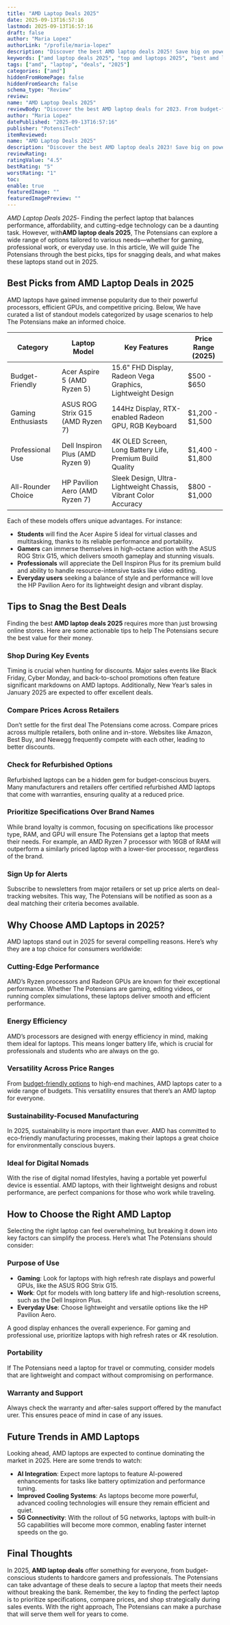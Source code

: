 ```yaml
---
title: "AMD Laptop Deals 2025"
date: 2025-09-13T16:57:16
lastmod: 2025-09-13T16:57:16
draft: false
author: "Maria Lopez"
authorLink: "/profile/maria-lopez"
description: "Discover the best AMD laptop deals 2025! Save big on powerful, budget-friendly laptops perfect for work, gaming, and more. Find your deal now!"
keywords: ["amd laptop deals 2025", "top amd laptops 2025", "best amd laptop discounts"]
tags: ["amd", "laptop", "deals", "2025"]
categories: ["amd"]
hiddenFromHomePage: false
hiddenFromSearch: false
schema_type: "Review"
review:
name: "AMD Laptop Deals 2025"
reviewBody: "Discover the best AMD laptop deals for 2023. From budget-friendly options to high-end gaming machines, these deals offer exceptional value for money."
author: "Maria Lopez"
datePublished: "2025-09-13T16:57:16"
publisher: "PotensiTech"
itemReviewed:
name: "AMD Laptop Deals 2025"
description: "Discover the best AMD laptop deals 2023! Save big on powerful, budget-friendly laptops perfect for work, gaming, and more. Find your deal now!"
reviewRating:
ratingValue: "4.5"
bestRating: "5"
worstRating: "1"
toc:
enable: true
featuredImage: ""
featuredImagePreview: ""
---
```


*AMD Laptop Deals 2025*- Finding the perfect laptop that balances performance, affordability, and cutting-edge technology can be a daunting task. However, with**AMD laptop deals 2025**, The Potensians can explore a wide range of options tailored to various needs—whether for gaming, professional work, or everyday use. In this article, We will guide The Potensians through the best picks, tips for snagging deals, and what makes these laptops stand out in 2025.

## Best Picks from AMD Laptop Deals in 2025

AMD laptops have gained immense popularity due to their powerful processors, efficient GPUs, and competitive pricing. Below, We have curated a list of standout models categorized by usage scenarios to help The Potensians make an informed choice.

<div class="table-responsive">
<table class="html-table">
<thead>
<tr>
<th>Category</th>
<th>Laptop Model</th>
<th>Key Features</th>
<th>Price Range (2025)</th>
</tr>
</thead>
<tbody>
<tr>
<td>Budget-Friendly</td>
<td>Acer Aspire 5 (AMD Ryzen 5)</td>
<td>15.6" FHD Display, Radeon Vega Graphics, Lightweight Design</td>
<td>$500 - $650</td>
</tr>
<tr>
<td>Gaming Enthusiasts</td>
<td>ASUS ROG Strix G15 (AMD Ryzen 7)</td>
<td>144Hz Display, RTX-enabled Radeon GPU, RGB Keyboard</td>
<td>$1,200 - $1,500</td>
</tr>
<tr>
<td>Professional Use</td>
<td>Dell Inspiron Plus (AMD Ryzen 9)</td>
<td>4K OLED Screen, Long Battery Life, Premium Build Quality</td>
<td>$1,400 - $1,800</td>
</tr>
<tr>
<td>All-Rounder Choice</td>
<td>HP Pavilion Aero (AMD Ryzen 7)</td>
<td>Sleek Design, Ultra-Lightweight Chassis, Vibrant Color Accuracy</td>
<td>$800 - $1,000</td>
</tr>
</tbody>
</table>
</div>

Each of these models offers unique advantages. For instance:

- **Students** will find the Acer Aspire 5 ideal for virtual classes and multitasking, thanks to its reliable performance and portability.
- **Gamers** can immerse themselves in high-octane action with the ASUS ROG Strix G15, which delivers smooth gameplay and stunning visuals.
- **Professionals** will appreciate the Dell Inspiron Plus for its premium build and ability to handle resource-intensive tasks like video editing.
- **Everyday users** seeking a balance of style and performance will love the HP Pavilion Aero for its lightweight design and vibrant display.

## Tips to Snag the Best Deals

Finding the best **AMD laptop deals 2025** requires more than just browsing online stores.  Here are some actionable tips to help The Potensians secure the best value for their money.

### Shop During Key Events

Timing is crucial when hunting for discounts. Major sales events like Black Friday, Cyber Monday, and back-to-school promotions often feature significant markdowns on AMD laptops.  Additionally, New Year’s sales in January 2025 are expected to offer excellent deals.

### Compare Prices Across Retailers

Don’t settle for the first deal The Potensians come across. Compare prices across multiple retailers, both online and in-store. Websites like Amazon, Best Buy, and Newegg frequently compete with each other, leading to better discounts. 

### Check for Refurbished Options

Refurbished laptops can be a hidden gem for budget-conscious buyers. Many manufacture​rs and retailers offer certified refurbished AMD laptops that come with warranties, ensuring quality at a reduced price.

### Prioritize Specifications Over Brand Names

While brand loyalty is common, focusing on specifications like processor type, RAM, and GPU will ensure The Potensians get a laptop that meets their needs. For example, an AMD Ryzen 7 processor with 16GB of RAM will outperform a similarly priced laptop with a lower-tier processor, regardless of the brand.

### Sign Up for Alerts

Subscribe to newsletters from major retailers or set up price alerts on deal-tracking websites. This way, The Potensians will be notified as soon as a deal matching their criteria becomes available.

## Why Choose AMD Laptops in 2025?

AMD laptops stand out​ in 2025 for several compelling reasons. Here’s why they are a top choice for consumers worldwide:

### Cutting-Edge Performance

AMD’s Ryzen processors and Radeon GPUs are known for their exceptional performance. Whether The Potensians are gaming, editing videos, or running complex simulations, these laptops deliver smooth and efficient performance.

### Energy Efficiency

AMD’s processors are designed with energy efficiency in mind, making them ideal for laptops. This means longer battery life, which is crucial for professionals and students who are always on the go.

### Versatility Across Price Ranges

From [budget-friendly options](/amd/amd-budget-friendly-options) to high-end machines, AMD laptops cater to a wide range of budgets. This versatility ensures that there’s an AMD laptop for everyone.

### Sustainability-Focused Manufacturing

In 2025, sustainability is more important than ever. AMD has committed to eco-friendly manufacturing processes, making their laptops a great choice for environmentally conscious buyers.

### Ideal for Digital Nomads

With the rise of digital nomad lifestyles, having a portable yet powerful device is essential. AMD laptops, with their lightweight designs and robust performance, are perfect companions for those who work while traveling.

## How to Choose the Right AMD Laptop

Selecting the right laptop can feel overwhelming, but breaking it down into key factors can simplify the process. Here’s what The Potensians should consider:

### Purpose of Use

- **Gaming**: Look for laptops with high refresh rate displays and powerful GPUs, like the ASUS ROG Strix G15.
- **Work**: Opt for models with long battery life and high-resolution screens, such as the Dell Inspiron Plus.
- **Everyday Use**: Choose lightweight and versatile options like the HP Pavilion Aero.

A good display enhances the overall experience. For gaming and professional use, prioritize laptops with high refresh rates or 4K resolution.

### Portability

If The Potensians need a laptop for travel or commuting, consider models that are lightweight and compact without compromising on performance.

### Warranty and Support

Always check the warranty and after-sales support offered by the manufact​urer. This ensures peace of mind in ​case of any issues.

## Future Trends in AMD Laptops

Looking ahead, AMD laptops are expected to continue dominating the market in 2025. Here are some trends to watch:

- **AI Integration**: Expect more laptops to feature AI-powered enhancements for tasks like battery optimization and performance tuning.
- **Improved Cooling Systems**: As laptops become more powerful, advanced cooling technologies will ensure they remain efficient and quiet.
- **5G Connectivity**: With the rollout of 5G networks, laptops with built-in 5G capabilities will become more common, enabling faster internet speeds on the go.

## Final Thoughts

In 2025, **AMD laptop deals** offer something for everyone, from budget-conscious students to hardcore gamers and professionals. The Potensians can take advantage of these deals to secure a laptop that meets their needs without breaking the bank. Remember, the key to finding the perfect laptop is to prioritize specifications, compare prices, and shop strategically during sales events. With the right approach, The Potensians can make a purchase that will serve them well for years to come.
